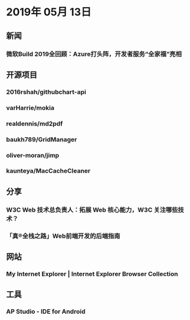 # 2019年 05月 13日

## 新闻

### 微软Build 2019全回顾：Azure打头阵，开发者服务“全家福”亮相

<daily-item
  url="https://www.infoq.cn/article/L4yTuOarbgm-WZvikEdR"/>

## 开源项目

### 2016rshah/githubchart-api

<daily-item
  note="根据 GitHub 账号的贡献记录生成对应图像"
  url="https://github.com/2016rshah/githubchart-api"
  lang="Ruby,HTML"
  watch="3"
  star="266"
  fork="11"/>

### varHarrie/mokia

<daily-item
  note="一个 mock 网络服务的 JS 工具库"
  url="https://github.com/varHarrie/mokia"
  lang="TypeScript"
  watch="1"
  star="47"
  fork="2"/>

### realdennis/md2pdf

<daily-item
  note="通过浏览器，将 Markdown 文本保存成 PDF 文件，并且可以定制页面"
  url="https://github.com/realdennis/md2pdf"
  lang="JavaScript,HTML,CSS"
  watch="3"
  star="263"
  fork="7"/>

### baukh789/GridManager

<daily-item
  note="快速、灵活的对Table标签进行实例化，让Table标签充满活力。"
  url="https://github.com/baukh789/GridManager"
  lang="JavaScript,HTML,CSS"
  watch="14"
  star="220"
  fork="50"/>

### oliver-moran/jimp

<daily-item
  note="一个 Node.js 的图像处理库，为图像加特效"
  url="https://github.com/oliver-moran/jimp"
  lang="JavaScript,TypeScript,HTML"
  watch="131"
  star="7974"
  fork="505"
  :is-chinese="false"/>

### kaunteya/MacCacheCleaner

<daily-item
  note="Mac 下缓存清理开源工具"
  url="https://github.com/kaunteya/MacCacheCleaner"
  lang="Swift,Ruby"
  watch="1"
  star="36"
  fork="1"
  :is-chinese="false"/>

## 分享

### W3C Web 技术总负责人：拓展 Web 核心能力，W3C 关注哪些技术？

<daily-item
  note="InfoQ"
  url="https://mp.weixin.qq.com/s/xDfzgwYNRslvnY39PBW14g"/>

### 「真®全栈之路」Web前端开发的后端指南

<daily-item
  url="https://juejin.im/post/5cc02aacf265da039e1ff3fa"/>

## 网站

### My Internet Explorer | Internet Explorer Browser Collection

<daily-item
  note="一个下载网站，从 IE 1 到 IE 11，再到 Edge"
  url="https://www.my-internet-explorer.com/"/>

## 工具

### AP Studio - IDE for Android

<daily-item
  note="一款新的 Android 开发 IDE"
  url="https://androidpal.com/studio/about"/>

<daily-footer/>
